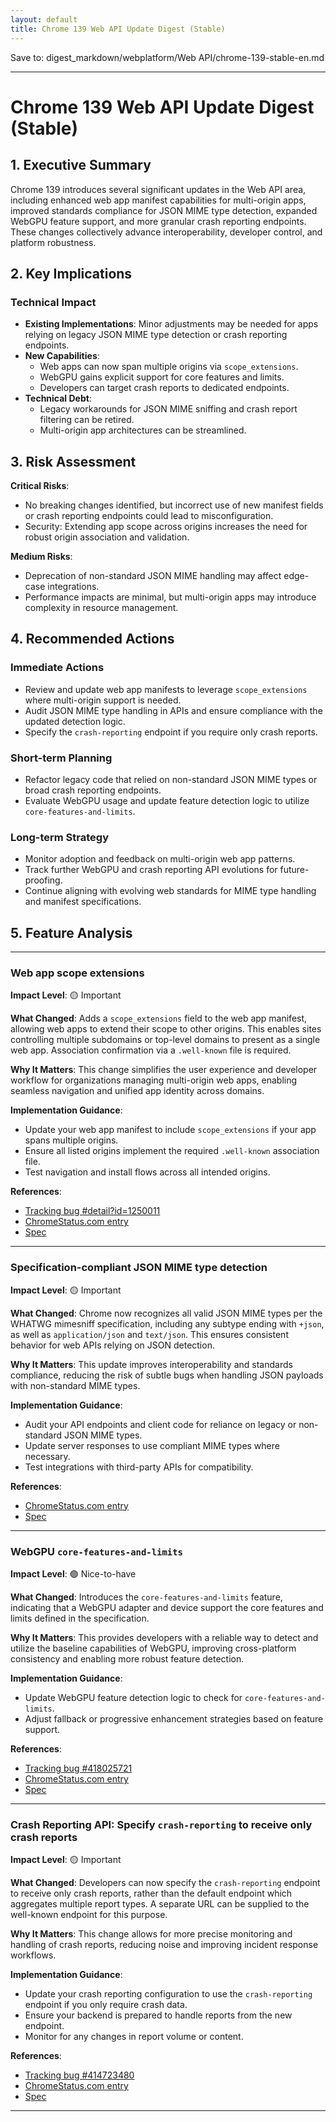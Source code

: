 ```yaml
---
layout: default
title: Chrome 139 Web API Update Digest (Stable)
---
```


Save to: digest_markdown/webplatform/Web API/chrome-139-stable-en.md

---

# Chrome 139 Web API Update Digest (Stable)

## 1. Executive Summary

Chrome 139 introduces several significant updates in the Web API area, including enhanced web app manifest capabilities for multi-origin apps, improved standards compliance for JSON MIME type detection, expanded WebGPU feature support, and more granular crash reporting endpoints. These changes collectively advance interoperability, developer control, and platform robustness.

## 2. Key Implications

### Technical Impact

- **Existing Implementations**: Minor adjustments may be needed for apps relying on legacy JSON MIME type detection or crash reporting endpoints.
- **New Capabilities**: 
  - Web apps can now span multiple origins via `scope_extensions`.
  - WebGPU gains explicit support for core features and limits.
  - Developers can target crash reports to dedicated endpoints.
- **Technical Debt**: 
  - Legacy workarounds for JSON MIME sniffing and crash report filtering can be retired.
  - Multi-origin app architectures can be streamlined.

## 3. Risk Assessment

**Critical Risks**:
- No breaking changes identified, but incorrect use of new manifest fields or crash reporting endpoints could lead to misconfiguration.
- Security: Extending app scope across origins increases the need for robust origin association and validation.

**Medium Risks**:
- Deprecation of non-standard JSON MIME handling may affect edge-case integrations.
- Performance impacts are minimal, but multi-origin apps may introduce complexity in resource management.

## 4. Recommended Actions

### Immediate Actions

- Review and update web app manifests to leverage `scope_extensions` where multi-origin support is needed.
- Audit JSON MIME type handling in APIs and ensure compliance with the updated detection logic.
- Specify the `crash-reporting` endpoint if you require only crash reports.

### Short-term Planning

- Refactor legacy code that relied on non-standard JSON MIME types or broad crash reporting endpoints.
- Evaluate WebGPU usage and update feature detection logic to utilize `core-features-and-limits`.

### Long-term Strategy

- Monitor adoption and feedback on multi-origin web app patterns.
- Track further WebGPU and crash reporting API evolutions for future-proofing.
- Continue aligning with evolving web standards for MIME type handling and manifest specifications.

## 5. Feature Analysis

---

### Web app scope extensions

**Impact Level**: 🟡 Important

**What Changed**:
Adds a `scope_extensions` field to the web app manifest, allowing web apps to extend their scope to other origins. This enables sites controlling multiple subdomains or top-level domains to present as a single web app. Association confirmation via a `.well-known` file is required.

**Why It Matters**:
This change simplifies the user experience and developer workflow for organizations managing multi-origin web apps, enabling seamless navigation and unified app identity across domains.

**Implementation Guidance**:
- Update your web app manifest to include `scope_extensions` if your app spans multiple origins.
- Ensure all listed origins implement the required `.well-known` association file.
- Test navigation and install flows across all intended origins.

**References**:
- [Tracking bug #detail?id=1250011](https://issues.chromium.org/issues/detail?id=1250011)
- [ChromeStatus.com entry](https://chromestatus.com/feature/5746537956114432)
- [Spec](https://github.com/WICG/manifest-incubations/pull/113)

---

### Specification-compliant JSON MIME type detection

**Impact Level**: 🟡 Important

**What Changed**:
Chrome now recognizes all valid JSON MIME types per the WHATWG mimesniff specification, including any subtype ending with `+json`, as well as `application/json` and `text/json`. This ensures consistent behavior for web APIs relying on JSON detection.

**Why It Matters**:
This update improves interoperability and standards compliance, reducing the risk of subtle bugs when handling JSON payloads with non-standard MIME types.

**Implementation Guidance**:
- Audit your API endpoints and client code for reliance on legacy or non-standard JSON MIME types.
- Update server responses to use compliant MIME types where necessary.
- Test integrations with third-party APIs for compatibility.

**References**:
- [ChromeStatus.com entry](https://chromestatus.com/feature/5470594816278528)
- [Spec](https://mimesniff.spec.whatwg.org/#json-mime-type)

---

### WebGPU `core-features-and-limits`

**Impact Level**: 🟢 Nice-to-have

**What Changed**:
Introduces the `core-features-and-limits` feature, indicating that a WebGPU adapter and device support the core features and limits defined in the specification.

**Why It Matters**:
This provides developers with a reliable way to detect and utilize the baseline capabilities of WebGPU, improving cross-platform consistency and enabling more robust feature detection.

**Implementation Guidance**:
- Update WebGPU feature detection logic to check for `core-features-and-limits`.
- Adjust fallback or progressive enhancement strategies based on feature support.

**References**:
- [Tracking bug #418025721](https://issues.chromium.org/issues/418025721)
- [ChromeStatus.com entry](https://chromestatus.com/feature/4744775089258496)
- [Spec](https://gpuweb.github.io/gpuweb/#core-features-and-limits)

---

### Crash Reporting API: Specify `crash-reporting` to receive only crash reports

**Impact Level**: 🟡 Important

**What Changed**:
Developers can now specify the `crash-reporting` endpoint to receive only crash reports, rather than the default endpoint which aggregates multiple report types. A separate URL can be supplied to the well-known endpoint for this purpose.

**Why It Matters**:
This change allows for more precise monitoring and handling of crash reports, reducing noise and improving incident response workflows.

**Implementation Guidance**:
- Update your crash reporting configuration to use the `crash-reporting` endpoint if you only require crash data.
- Ensure your backend is prepared to handle reports from the new endpoint.
- Monitor for any changes in report volume or content.

**References**:
- [Tracking bug #414723480](https://issues.chromium.org/issues/414723480)
- [ChromeStatus.com entry](https://chromestatus.com/feature/5129218731802624)
- [Spec](https://wicg.github.io/crash-reporting/#crash-reports-delivery-priority)

---